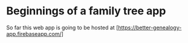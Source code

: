 # Beginnings of a family tree app

So far this web app is going to be hosted at
[https://better-genealogy-app.firebaseapp.com/]
